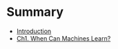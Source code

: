 # Summary

* [Introduction](README.md)
* [Ch1. When Can Machines Learn?](Ch1/ch1_when_can_machines_learn.md)

